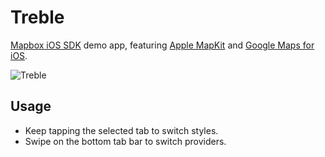 # Treble

[Mapbox iOS SDK](https://github.com/mapbox/mapbox-gl-native) demo app, featuring [Apple MapKit](https://developer.apple.com/library/ios/documentation/MapKit/Reference/MapKit_Framework_Reference/) and [Google Maps for iOS](https://developers.google.com/maps/documentation/ios-sdk/).

![Treble](https://cloud.githubusercontent.com/assets/1198851/7792550/1f208ad4-0269-11e5-8156-f3b7de4f32aa.gif)

## Usage

- Keep tapping the selected tab to switch styles.
- Swipe on the bottom tab bar to switch providers.
